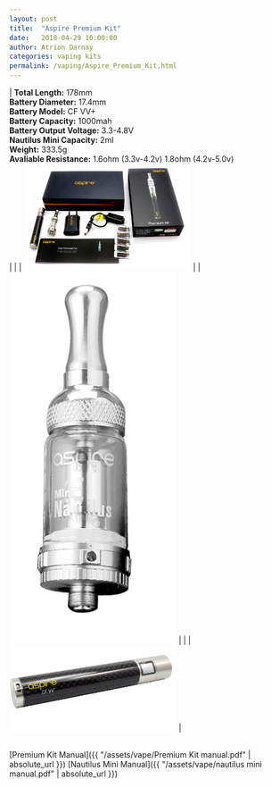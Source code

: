 ```yaml
---
layout: post  
title:  "Aspire Premium Kit"  
date:   2018-04-29 10:00:00  
author: Atrion Darnay  
categories: vaping kits
permalink: /vaping/Aspire_Premium_Kit.html  
---
```


| <span style="font-weight:bold">Total Length:</span> 178mm<br/><span style="font-weight:bold">Battery Diameter:</span> 17.4mm<br/><span style="font-weight:bold">Battery Model:</span> CF VV+<br/><span style="font-weight:bold">Battery Capacity:</span> 1000mah<br/><span style="font-weight:bold">Battery Output Voltage:</span> 3.3-4.8V<br/><span style="font-weight:bold">Nautilus Mini Capacity:</span> 2ml<br/><span style="font-weight:bold">Weight:</span> 333.5g<br/><span style="font-weight:bold">Avaliable Resistance:</span> 1.6ohm (3.3v-4.2v) 1.8ohm (4.2v-5.0v)<br/> |  |  | <img src="/assets/vape/Aspire_Premium_Kit.jpg" alt="Aspire Premium Kit" style="width: 300px"/> |
| <img src="/assets/vape/Nautilus_Mini.jpg" alt="Nautilus Mini" style="width: 300px"/> |  |  | <img src="/assets/vape/Aspire_CF_VV_Battery.jpg" alt="Aspire CF VV+ Battery" style="width: 300px"/> |

<br/>
[Premium Kit Manual]({{ "/assets/vape/Premium Kit manual.pdf" | absolute_url }})
[Nautilus Mini Manual]({{ "/assets/vape/nautilus mini manual.pdf" | absolute_url }})
<br/>
